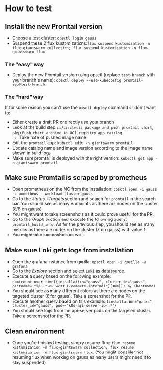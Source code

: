 # How to test

## Install the new Promtail version

* Choose a test cluster: `opsctl login gauss`
* Suspend these 2 flux kustomizations:`flux suspend kustomization -n flux-giantswarm collection; flux suspend kustomization -n flux-giantswarm flux`

### The "easy" way

* Deploy the new Promtail version using opsctl (replace `test-branch` with your branch's name): `opsctl deploy --use-kubeconfig promtail-app@test-branch`

### The "hard" way

If for some reason you can't use the `opsctl deploy` command or don't want to:
* Either create a draft PR or directly use your branch
* Look at the build step `ci/circleci: package and push promtail chart`, step `Push chart archive to OCI registry app catalog`
    * Take note of pushed image name
* Edit the `promtail` app: `kubectl edit -n giantswarm promtail`
* Update catalog name and image version according to the image name shown in build logs
* Make sure promtail is deployed with the right version: `kubectl get app -n giantswarm promtail`

## Make sure Promtail is scraped by prometheus

* Open prometheus on the MC from the installation: `opsctl open -i gauss -a pometheus --workload-cluster gauss`
* Go to the *Status->Targets* section and search for `promtail` in the search bar. You should see as many endpoints as there are nodes on the cluster (8/8 on gauss)
* You might want to take screenshots as it could prove useful for the PR.
* Go to the *Graph* section and execute the following query: `promtail_build_info`. As for the previous step, you should see as many metrics as there are nodes on the cluster (8 on gauss) with value 1.
* You might take screenshots as well.

## Make sure Loki gets logs from installation

* Open the grafana instance from gorilla: `opsctl open -i gorilla -a grafana`
* Go to the *Explore* section and select `Loki` as datasource.
* Execute a query based on the following example: `sum(count_over_time({installation="gauss", cluster_id="gauss", hostname=~"ip-.*.eu-west-1.compute.internal"}[10m])) by (hostname)`
* You should see as many different colors as there are nodes on the targeted cluster (8 for gauss). Take a screenshot for the PR.
* Execute another query based on this example: `{installation="gauss", cluster_id="gauss", pod=~"k8s-api-server-ip-.*"}`
* You should see logs from the api-server pods on the targeted cluster. Take a screenshot for the PR.

## Clean environment

* Once you're finished testing, simply resume flux: `flux resume kustomization -n flux-giantswarm collection; flux resume kustomization -n flux-giantswarm flux`. (You might consider not resuming flux when working on gauss as many users might need it to stay suspended)
